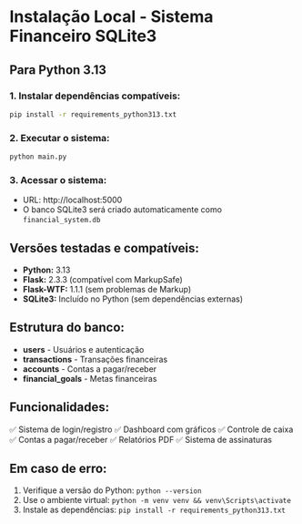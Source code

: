 # Instalação Local - Sistema Financeiro SQLite3

## Para Python 3.13

### 1. Instalar dependências compatíveis:

```bash
pip install -r requirements_python313.txt
```

### 2. Executar o sistema:

```bash
python main.py
```

### 3. Acessar o sistema:
- URL: http://localhost:5000
- O banco SQLite3 será criado automaticamente como `financial_system.db`

## Versões testadas e compatíveis:

- **Python:** 3.13
- **Flask:** 2.3.3 (compatível com MarkupSafe)
- **Flask-WTF:** 1.1.1 (sem problemas de Markup)
- **SQLite3:** Incluído no Python (sem dependências externas)

## Estrutura do banco:
- **users** - Usuários e autenticação
- **transactions** - Transações financeiras  
- **accounts** - Contas a pagar/receber
- **financial_goals** - Metas financeiras

## Funcionalidades:
✅ Sistema de login/registro
✅ Dashboard com gráficos
✅ Controle de caixa
✅ Contas a pagar/receber
✅ Relatórios PDF
✅ Sistema de assinaturas

## Em caso de erro:
1. Verifique a versão do Python: `python --version`
2. Use o ambiente virtual: `python -m venv venv && venv\Scripts\activate`
3. Instale as dependências: `pip install -r requirements_python313.txt`